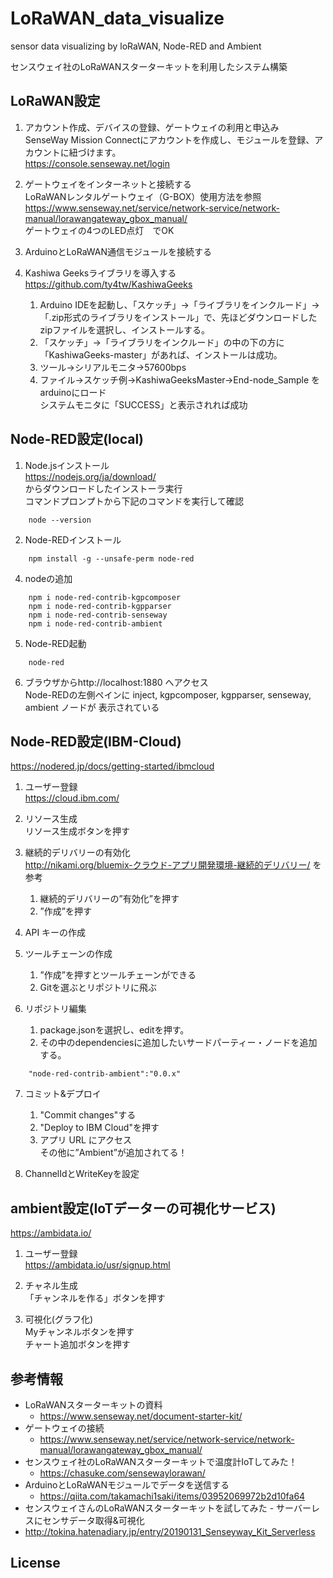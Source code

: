 # LoRaWAN_data_visualize
sensor data visualizing by loRaWAN, Node-RED and Ambient

センスウェイ社のLoRaWANスターターキットを利用したシステム構築

## LoRaWAN設定
1. アカウント作成、デバイスの登録、ゲートウェイの利用と申込み  
  SenseWay Mission Connectにアカウントを作成し、モジュールを登録、アカウントに紐づけます。  
  https://console.senseway.net/login

2. ゲートウェイをインターネットと接続する  
  LoRaWANレンタルゲートウェイ（G-BOX）使用方法を参照  
  https://www.senseway.net/service/network-service/network-manual/lorawangateway_gbox_manual/  
  ゲートウェイの4つのLED点灯　でOK

3. ArduinoとLoRaWAN通信モジュールを接続する

4. Kashiwa Geeksライブラリを導入する  
  https://github.com/ty4tw/KashiwaGeeks  
    1.  Arduino IDEを起動し、「スケッチ」→「ライブラリをインクルード」→「.zip形式のライブラリをインストール」で、先ほどダウンロードしたzipファイルを選択し、インストールする。  
    2. 「スケッチ」→「ライブラリをインクルード」の中の下の方に「KashiwaGeeks-master」があれば、インストールは成功。  
    3. ツール→シリアルモニタ→57600bps  
    4. ファイル→スケッチ例→KashiwaGeeksMaster→End-node_Sample
をarduinoにロード  
    システムモニタに「SUCCESS」と表示されれば成功

## Node-RED設定(local)
1. Node.jsインストール  
  https://nodejs.org/ja/download/   
  からダウンロードしたインストーラ実行  
  コマンドプロンプトから下記のコマンドを実行して確認
```
    node --version  
```

2. Node-REDインストール
```
    npm install -g --unsafe-perm node-red 
```

4. nodeの追加
```
    npm i node-red-contrib-kgpcomposer
    npm i node-red-contrib-kgpparser
    npm i node-red-contrib-senseway
    npm i node-red-contrib-ambient
```

5. Node-RED起動
```
    node-red 
```

6. ブラウザからhttp://localhost:1880 へアクセス  
  Node-REDの左側ペインに inject, kgpcomposer, kgpparser, senseway, ambient
 ノードが 表示されている

## Node-RED設定(IBM-Cloud)
https://nodered.jp/docs/getting-started/ibmcloud

1. ユーザー登録  
  https://cloud.ibm.com/

2. リソース生成  
  リソース生成ボタンを押す

3. 継続的デリバリーの有効化  
  http://nikami.org/bluemix-クラウド-アプリ開発環境-継続的デリバリー/ を参考
    1. 継続的デリバリーの”有効化”を押す  
    2. ”作成”を押す  

4. API キーの作成

5. ツールチェーンの作成
    1. ”作成”を押すとツールチェーンができる  
    2. Gitを選ぶとリポジトリに飛ぶ

6. リポジトリ編集
    1. package.jsonを選択し、editを押す。
    2. その中のdependenciesに追加したいサードパーティー・ノードを追加する。
```
    "node-red-contrib-ambient":"0.0.x"
```

7. コミット&デプロイ
    1. "Commit changes"する  
    2. "Deploy to IBM Cloud"を押す  
    3. アプリ URL にアクセス  
    その他に”Ambient”が追加されてる！

8. ChannelIdとWriteKeyを設定

## ambient設定(IoTデーターの可視化サービス)
https://ambidata.io/

1. ユーザー登録  
  https://ambidata.io/usr/signup.html

2. チャネル生成  
「チャンネルを作る」ボタンを押す

3. 可視化(グラフ化)  
  Myチャンネルボタンを押す  
  チャート追加ボタンを押す


## 参考情報
* LoRaWANスターターキットの資料
  * https://www.senseway.net/document-starter-kit/
* ゲートウェイの接続
  * https://www.senseway.net/service/network-service/network-manual/lorawangateway_gbox_manual/
* センスウェイ社のLoRaWANスターターキットで温度計IoTしてみた！
  * https://chasuke.com/sensewaylorawan/
* ArduinoとLoRaWANモジュールでデータを送信する
  * https://qiita.com/takamachi1saki/items/03952069972b2d10fa64
* センスウェイさんのLoRaWANスターターキットを試してみた - サーバーレスにセンサデータ取得&可視化
 * http://tokina.hatenadiary.jp/entry/20190131_Senseyway_Kit_Serverless

## License
